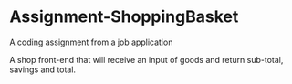 # Assignment-ShoppingBasket

A coding assignment from a job application

A shop front-end that will receive an input of goods and return sub-total, savings and total.
